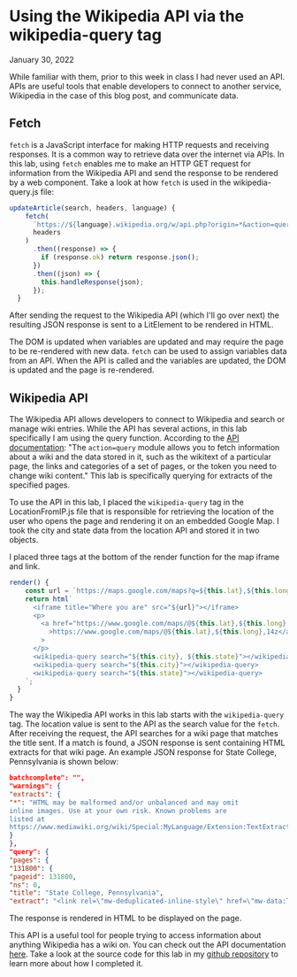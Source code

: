 # Using the Wikipedia API via the wikipedia-query tag
January 30, 2022

While familiar with them, prior to this week in class I had never used an API. APIs are useful tools that enable developers to connect to another service, Wikipedia in the case of this blog post, and communicate data. 

## Fetch
`fetch` is a JavaScript interface for making HTTP requests and receiving responses. It is a common way to retrieve data over the internet via APIs. In this lab, using `fetch` enables me to make an HTTP GET request for information from the Wikipedia API and send the response to be rendered by a web component. Take a look at how `fetch` is used in the wikipedia-query.js file:

```js
updateArticle(search, headers, language) {
    fetch(
      `https://${language}.wikipedia.org/w/api.php?origin=*&action=query&titles=${search}&prop=extracts&format=json`,
      headers
    )
      .then((response) => {
        if (response.ok) return response.json();
      })
      .then((json) => {
        this.handleResponse(json);
      });
  }
```
After sending the request to the Wikipedia API (which I'll go over next) the resulting JSON response is sent to a LitElement to be rendered in HTML. 

The DOM is updated when variables are updated and may require the page to be re-rendered with new data. `fetch` can be used to assign variables data from an API. When the API is called and the variables are updated, the DOM is updated and the page is re-rendered. 

## Wikipedia API
The Wikipedia API allows developers to connect to Wikipedia and search or manage wiki entries. While the API has several actions, in this lab specifically I am using the query function. According to the [API documentation](https://www.mediawiki.org/wiki/API:Query): "The `action=query` module allows you to fetch information about a wiki and the data stored in it, such as the wikitext of a particular page, the links and categories of a set of pages, or the token you need to change wiki content." This lab is specifically querying for extracts of the specified pages. 

To use the API in this lab, I placed the `wikipedia-query` tag in the LocationFromIP.js file that is responsible for retrieving the location of the user who opens the page and rendering it on an embedded Google Map. I took the city and state data from the location API and stored it in two objects. 

I placed three tags at the bottom of the render function for the map iframe and link. 

```js
render() {
    const url = `https://maps.google.com/maps?q=${this.lat},${this.long}&t=&z=15&ie=UTF8&iwloc=&output=embed`;
    return html`
      <iframe title="Where you are" src="${url}"></iframe>
      <p>
        <a href="https://www.google.com/maps/@${this.lat},${this.long},14z"
          >https://www.google.com/maps/@${this.lat},${this.long},14z</a
        >
      </p>
      <wikipedia-query search="${this.city}, ${this.state}"></wikipedia-query>
      <wikipedia-query search="${this.city}"></wikipedia-query>
      <wikipedia-query search="${this.state}"></wikipedia-query>
    `;
  }
}
```
The way the Wikipedia API works in this lab starts with the `wikipedia-query` tag. The location value is sent to the API as the search value for the `fetch`. After receiving the request, the API searches for a wiki page that matches the title sent. If a match is found, a JSON response is sent containing HTML extracts for that wiki page. An example JSON response for State College, Pennsylvania is shown below:

```json
batchcomplete": "",
"warnings": {
"extracts": {
"*": "HTML may be malformed and/or unbalanced and may omit 
inline images. Use at your own risk. Known problems are 
listed at 
https://www.mediawiki.org/wiki/Special:MyLanguage/Extension:TextExtracts#Caveats."
}
},
"query": {
"pages": {
"131800": {
"pageid": 131800,
"ns": 0,
"title": "State College, Pennsylvania",
"extract": "<link rel=\"mw-deduplicated-inline-style\" href=\"mw-data:TemplateStyles:r1033289096\">\n<p class=\"mw-empty-elt\">\n</p>\n<p><b>State College</b> is a home rule municipality in Centre County in the Commonwealth of Pennsylvania.  It is a college town, dominated economically and demographically by the presence of the University Park campus of the Pennsylvania State University (Penn State).\n</p><p>State College is the largest designated borough in Pennsylvania. It is the principal borough of the six municipalities that make up the State College area, the largest settlement in Centre County and one of the principal cities of the greater State College-DuBois Combined Statistical Area with a combined population of 236,577 as of the 2010 United States Census. In the 2010 census, the borough population was 42,034 with approximately 105,000 living in the borough plus the surrounding townships often referred to locally as the \"Centre Region.\" Many of these Centre Region communities also carry a \"State College, PA\" address although they are not part of the borough of State College.  \"Happy Valley\" and \"Lion Country\" are other terms used to identify the State College area including the borough as well as the townships of College, Harris, Patton, and Ferguson.\n</p>\n\n\n<h2><span id=\"History\">History</span></h2>\n<p>State College evolved from a village to a town to serve the needs of the Pennsylvania State College, founded as the Farmers' High School of Pennsylvania in 1855. State College was incorporated as a borough on August 29, 1896, and has grown with the college, which was renamed The Pennsylvania State University in 1953.\n</p><p>In 1973 State College adopted a home rule charter which took effect in 1976; since then, it has not been governed by the state's Borough Code, although it retains \"Borough of State College\" as its official name.\n</p><p>The university has a post office address of University Park, Pennsylvania. When Penn State changed its name from College to University in 1953, its president, Milton S. Eisenhower, sought to persuade the town to change its name as well. A referendum failed to yield a majority for any of the choices for a new name, and so the town remains State College. After this, Penn State requested a new name for its on-campus post office in the HUB-Robeson Center from the U.S. Post Office Department. The post office, which has since moved across an alley to the McAllister Building, is the official home of ZIP code 16802 (University Park)...
```
The response is rendered in HTML to be displayed on the page.

This API is a useful tool for people trying to access information about anything Wikipedia has a wiki on. You can check out the API documentation [here](https://en.wikipedia.org/w/api.php). Take a look at the source code for this lab in my [github repository](https://github.com/jforcina20/ip-project/blob/master/src/LocationFromIP.js) to learn more about how I completed it.